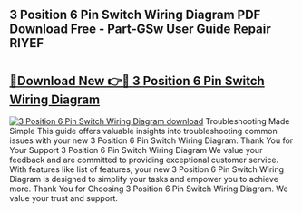 ## 3 Position 6 Pin Switch Wiring Diagram PDF Download Free - Part-GSw User Guide Repair RIYEF

# <h2><a href="http://dfngw9n.blite.top/?on=3+Position+6+Pin+Switch+Wiring+Diagram">🔗Download New 👉🔴 3 Position 6 Pin Switch Wiring Diagram</a></h2>

[![3 Position 6 Pin Switch Wiring Diagram download](https://i.imgur.com/lujVjoI.png)](http://dfngw9n.blite.top/?on=3+Position+6+Pin+Switch+Wiring+Diagram)
Troubleshooting Made Simple This guide offers valuable insights into troubleshooting common issues with your new 3 Position 6 Pin Switch Wiring Diagram. Thank You for Your Support 3 Position 6 Pin Switch Wiring Diagram We value your feedback and are committed to providing exceptional customer service. With features like list of features, your new 3 Position 6 Pin Switch Wiring Diagram is designed to simplify your tasks and empower you to achieve more. Thank You for Choosing 3 Position 6 Pin Switch Wiring Diagram. We value your trust and support.
